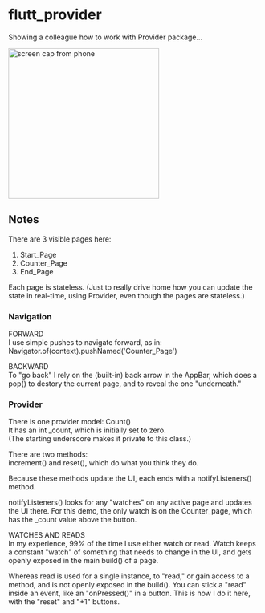 # flutt_provider
Showing a colleague how to work with Provider package...

<img src="https://mattgwriter7.com/assets/github/flutt_prov.jpg" width="300" title="screen cap from phone">   

## Notes   
There are 3 visible pages here:   
1. Start_Page
2. Counter_Page
3. End_Page

Each page is stateless. (Just to really drive home how you can update the state in real-time, using Provider, even though the pages are stateless.)

### Navigation
FORWARD   
I use simple pushes to navigate forward, as in:  
Navigator.of(context).pushNamed('Counter_Page')   

BACKWARD   
To "go back" I rely on the (built-in) back arrow in the AppBar, which does a pop() to destory the current page, and to reveal the one "underneath."

### Provider
There is one provider model: Count()   
It has an int _count, which is initially set to zero.  
(The starting underscore makes it private to this class.)  

There are two methods:  
increment() and reset(), which do what you think they do.  

Because these methods update the UI, each ends with a notifyListeners() method.

notifyListeners() looks for any "watches" on any active page and updates the UI there.  For this demo, the only watch is on the Counter_page, which has the _count value above the button.  

WATCHES AND READS   
In my experience, 99% of the time I use either watch or read.  Watch keeps a constant "watch" of something that needs to change in the UI, and gets openly exposed in the main build() of a page.  

Whereas read is used for a single instance, to "read," or gain access to a method, and is not openly exposed in the build(). You can stick a "read" inside an event, like an "onPressed()" in a button.  This is how I do it here, with the "reset" and "+1" buttons.  





